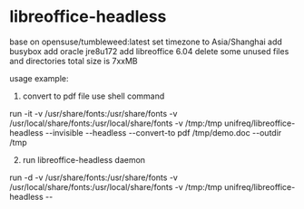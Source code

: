 # libreoffice-headless
base on opensuse/tumbleweed:latest
set timezone to Asia/Shanghai
add busybox
add oracle jre8u172
add libreoffice 6.04
delete some unused files and directories
total size is 7xxMB

usage example:
1. convert to pdf file use shell command

run -it  -v /usr/share/fonts:/usr/share/fonts -v /usr/local/share/fonts:/usr/local/share/fonts -v /tmp:/tmp unifreq/libreoffice-headless --invisible --headless --convert-to pdf /tmp/demo.doc --outdir /tmp

2. run libreoffice-headless daemon

run -d -v /usr/share/fonts:/usr/share/fonts -v /usr/local/share/fonts:/usr/local/share/fonts -v /tmp:/tmp unifreq/libreoffice-headless --
